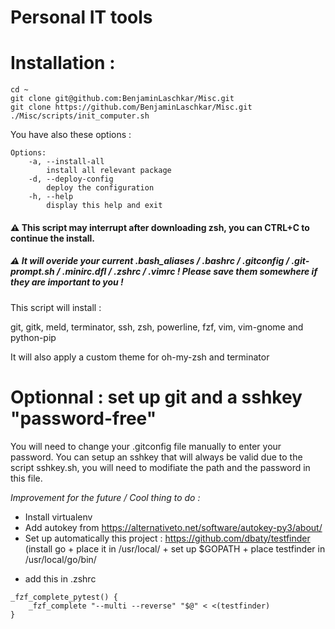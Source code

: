 # Personal IT tools 

# Installation :
```
cd ~
git clone git@github.com:BenjaminLaschkar/Misc.git
git clone https://github.com/BenjaminLaschkar/Misc.git
./Misc/scripts/init_computer.sh
```
You have also these options :
```
Options:
    -a, --install-all
        install all relevant package
    -d, --deploy-config
        deploy the configuration
    -h, --help
        display this help and exit
```
#### :warning: This script may interrupt after downloading zsh, you can CTRL+C to continue the install. <br>

##### :warning: It will overide your current .bash_aliases / .bashrc / .gitconfig / .git-prompt.sh / .minirc.dfl / .zshrc / .vimrc ! Please save them somewhere if they are important to you !

This script will install :

git, gitk, meld, terminator, ssh, zsh, powerline, fzf, vim, vim-gnome and python-pip

It will also apply a custom theme for oh-my-zsh and terminator

# Optionnal : set up git and a sshkey "password-free"

You will need to change your .gitconfig file manually to enter your password.
You can setup an sshkey that will always be valid due to the script sshkey.sh, you will need to modifiate the path and the password in this file.

*Improvement for the future / Cool thing to do :*

- Install virtualenv
- Add autokey from https://alternativeto.net/software/autokey-py3/about/
- Set up automatically this project : https://github.com/dbaty/testfinder (install go + place it in /usr/local/ + set up $GOPATH + place testfinder in /usr/local/go/bin/ 
+ add this in .zshrc
```
_fzf_complete_pytest() {
    _fzf_complete "--multi --reverse" "$@" < <(testfinder)
}
```
